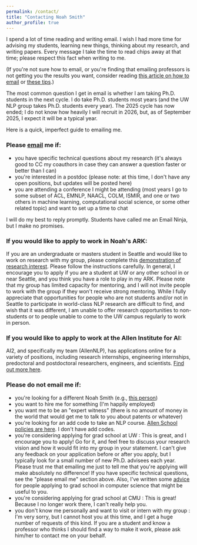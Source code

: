 ```yaml
---
permalink: /contact/
title: "Contacting Noah Smith"
author_profile: true
---
```


 I spend a lot of time reading and writing email. I wish I had more time for advising my students, learning new things, thinking about my research, and writing papers. Every message I take the time to read chips away at that time; please respect this fact when writing to me.

(If you're not sure how to email, or you're finding that emailing professors is not getting you the results you want, consider reading [this article on how to email](http://matt.might.net/articles/how-to-email/) or [these tips](http://www.pgbovine.net/email-tips.htm).)

The most common question I get in email is whether I am taking Ph.D. students in the next cycle.  I do take Ph.D. students most years (and the UW NLP group takes Ph.D. students every year).  The 2025 cycle has now ended; I do not know how heavily I will recruit in 2026, but, as of September 2025, I expect it will be a typical year.

Here is a quick, imperfect guide to emailing me.

### Please [email](mailto:nasmith@cs.washington.edu) me if:

* you have specific technical questions about my research (it's always good to CC my coauthors in case they can answer a question faster or better than I can)
* you're interested in a postdoc (please note: at this time, I don't have any open positions, but updates will be posted here)
* you are attending a conference I might be attending (most years I go to some subset of ACL, EMNLP, NAACL, COLM, ISMIR, and one or two others in machine learning, computational social science, or some other related topic) and want to set up a time to chat

I will do my best to reply promptly. Students have called me an Email Ninja, but I make no promises.

### If you would like to apply to work in Noah's ARK:

If you are an undergraduate or masters student in Seattle and would like to work on research with my group, please complete this [demonstration of research interest](../../files/challenge.pdf).  Please follow the instructions carefully.  In general, I encourage you to apply if you are a student at UW or any other school in or near Seattle, and you think you have a role to play in my ARK.  Please note that my group has limited capacity for mentoring, and I will not invite people to work with the group if they won't receive strong mentoring.  While I fully appreciate that opportunities for people who are not students and/or not in Seattle to participate in world-class NLP research are difficult to find, and wish that it was different, I am unable to offer research opportunities to non-students or to people unable to come to the UW campus regularly to work in person.

### If you would like to apply to work at the Allen Institute for AI:

AI2, and specifically my team (AllenNLP), has applications online for a variety of positions, including research internships, engineering internships, predoctoral and postdoctoral researchers, engineers, and scientists. [Find out more here](https://allenai.org/careers#current-openings). 

### Please do not email me if:

* you're looking for a different Noah Smith (e.g., [this person](https://en.wikipedia.org/wiki/Noah_Smith_(writer)))
* you want to hire me for something (I'm happily employed)
* you want me to be an "expert witness" (there is no amount of money in the world that would get me to talk to you about patents or whatever)
* you're looking for an add code to take an NLP course.  [Allen School policies are here](https://www.cs.washington.edu/students/ugrad/non-major-registration).  I don't have add codes.
* you're considering applying for grad school at UW
: This is great, and I encourage you to apply! Go for it, and feel free to discuss your research vision and how it would fit into my group in your statement. I can't give any feedback on your application before or after you apply, but I typically look for a small number of new Ph.D. advisees each year. Please trust me that emailing me just to tell me that you're applying will make absolutely no difference!  If you have specific technical questions, see the "please email me" section above.  Also, I've written some [advice](https://docs.google.com/document/d/1lT-bsIP0GKfh8l5sQnM2hCzzR9prt-QLx16rimUOdIM/edit?usp=sharing) for people applying to grad school in computer science that might be useful to you.
* you're considering applying for grad school at CMU
: This is great! Because I no longer work there, I can't really help you.
* you don't know me personally and want to visit or intern with my group 
: I'm very sorry, but I cannot host you at this time, and I get a huge number of requests of this kind. If you are a student and know a professor who thinks I should find a way to make it work, please ask him/her to contact me on your behalf.

